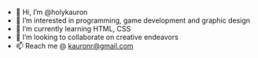 - 👋 Hi, I’m @holykauron
- 👀 I’m interested in programming, game development and graphic design
- 🌱 I’m currently learning HTML, CSS
- 💞️ I’m looking to collaborate on creative endeavors
- 📫 Reach me @ kauronr@gmail.com

<!---
holykauron/holykauron is a ✨ special ✨ repository because its `README.md` (this file) appears on your GitHub profile.
You can click the Preview link to take a look at your changes.
--->
